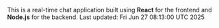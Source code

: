 This is a real-time chat application built using **React** for the frontend and **Node.js** for the backend.
Last updated: Fri Jun 27 08:13:00 UTC 2025
